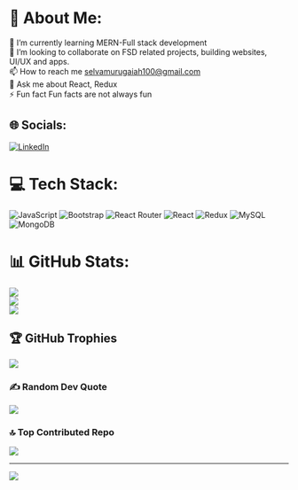 # 💫 About Me:
🔭 I’m currently learning MERN-Full stack development<br>👯 I’m looking to collaborate on FSD related projects, building websites, UI/UX and apps.<br>📫 How to reach me selvamurugaiah100@gmail.com<br>💬 Ask me about React, Redux<br>⚡ Fun fact Fun facts are not always fun


## 🌐 Socials:
[![LinkedIn](https://img.shields.io/badge/LinkedIn-%230077B5.svg?logo=linkedin&logoColor=white)](https://linkedin.com/in/linkedin.com/in/selvam-m-434676258) 

# 💻 Tech Stack:
![JavaScript]([https://img.shields.io/badge/javascript-%23323330.svg?style=for-the-badge&logo=javascript&logoColor=%23F7DF1E](https://img.shields.io/badge/javascript-%23323330.svg?style=for-the-badge&logo=javascript&logoColor=%23F7DF1E)](https://th.bing.com/th/id/OIP.25vSXGJsvi1u3JIjcfvfNQHaEo?w=260&h=180&c=7&r=0&o=5&dpr=1.3&pid=1.7)) ![Bootstrap](https://img.shields.io/badge/bootstrap-%23563D7C.svg?style=for-the-badge&logo=bootstrap&logoColor=white) ![React Router](https://img.shields.io/badge/React_Router-CA4245?style=for-the-badge&logo=react-router&logoColor=white) ![React](https://img.shields.io/badge/react-%2320232a.svg?style=for-the-badge&logo=react&logoColor=%2361DAFB) ![Redux](https://img.shields.io/badge/redux-%23593d88.svg?style=for-the-badge&logo=redux&logoColor=white) ![MySQL](https://img.shields.io/badge/mysql-%2300f.svg?style=for-the-badge&logo=mysql&logoColor=white) ![MongoDB](https://img.shields.io/badge/MongoDB-%234ea94b.svg?style=for-the-badge&logo=mongodb&logoColor=white)
# 📊 GitHub Stats:
![](https://github-readme-stats.vercel.app/api?username=selvamurugaiah&theme=city_light&hide_border=true&include_all_commits=true&count_private=true)<br/>
![](https://github-readme-streak-stats.herokuapp.com/?user=selvamurugaiah&theme=city_light&hide_border=true)<br/>
![](https://github-readme-stats.vercel.app/api/top-langs/?username=selvamurugaiah&theme=city_light&hide_border=true&include_all_commits=true&count_private=true&layout=compact)

## 🏆 GitHub Trophies
![](https://github-profile-trophy.vercel.app/?username=selvamurugaiah&theme=radical&no-frame=false&no-bg=true&margin-w=4)

### ✍️ Random Dev Quote
![](https://quotes-github-readme.vercel.app/api?type=horizontal&theme=radical)

### 🔝 Top Contributed Repo
![](https://github-contributor-stats.vercel.app/api?username=selvamurugaiah&limit=5&theme=dark&combine_all_yearly_contributions=true)



---
[![](https://visitcount.itsvg.in/api?id=selvamurugaiah&icon=0&color=0)](https://visitcount.itsvg.in)

<!-- Proudly created with GPRM ( https://gprm.itsvg.in ) -->
